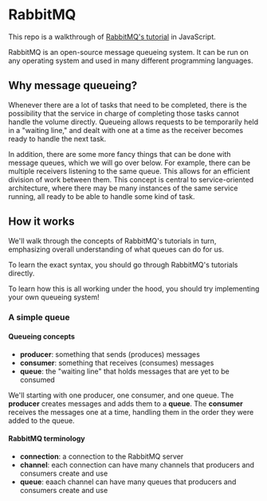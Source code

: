 # RabbitMQ

This repo is a walkthrough of [RabbitMQ's tutorial](https://www.rabbitmq.com/tutorials/tutorial-one-javascript.html) in JavaScript.

RabbitMQ is an open-source message queueing system. It can be run on any operating system and used in many different programming languages.

## Why message queueing?

Whenever there are a lot of tasks that need to be completed, there is the possibility that the service in charge of completing those tasks cannot handle the volume directly. Queueing allows requests to be temporarily held in a "waiting line," and dealt with one at a time as the receiver becomes ready to handle the next task.

In addition, there are some more fancy things that can be done with message queues, which we will go over below. For example, there can be multiple receivers listening to the same queue. This allows for an efficient division of work between them. This concept is central to service-oriented architecture, where there may be many instances of the same service running, all ready to be able to handle some kind of task.

## How it works

We'll walk through the concepts of RabbitMQ's tutorials in turn, emphasizing overall understanding of what queues can do for us.

To learn the exact syntax, you should go through RabbitMQ's tutorials directly.

To learn how this is all working under the hood, you should try implementing your own queueing system!

### A simple queue

#### Queueing concepts

* **producer**: something that sends (produces) messages
* **consumer**: something that receives (consumes) messages
* **queue**: the "waiting line" that holds messages that are yet to be consumed

We'll starting with one producer, one consumer, and one queue. The **producer** creates messages and adds them to a **queue**. The **consumer** receives the messages one at a time, handling them in the order they were added to the queue.

#### RabbitMQ terminology

* **connection**: a connection to the RabbitMQ server
* **channel**: each connection can have many channels that producers and consumers create and use
* **queue**: eaach channel can have many queues that producers and consumers create and use